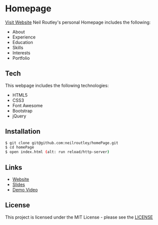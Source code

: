# Homepage
[Visit Website](https://neilroutley.github.io/homePage/)
Neil Routley's personal Homepage includes the following:
- About
- Experience
- Education
- Skills
- Interests
- Portfolio

<!-- 
## Preview
![image](images/preview.gif) -->


## Tech
This webpage includes the following technologies:

* HTML5
* CSS3
* Font Awesome
* Bootstrap
* jQuery


## Installation
```sh
$ git clone git@github.com:neilroutley/homePage.git
$ cd homePage
$ open index.html (alt: run reload/http-server)
```


## Links
- [Website](https://neilroutley.github.io/homePage/)
- [Slides](https://docs.google.com/presentation/d/18qnaEKQv-kSD2iBQMQuZlf1H8NPNmZOgmV8cgIPBTrs/edit?usp=sharing)
- [Demo Video](https://www.youtube.com/watch?v=eTffFcDAizA&feature=youtu.be)


## License
This project is licensed under the MIT License - please see the [LICENSE](LICENSE)
